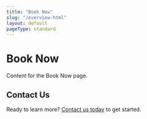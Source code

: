 ```yaml
---
title: "Book Now"
slug: "/overview-html"
layout: default
pageType: standard
---
```

<!-- editable-start -->
<!-- section: hero -->
<!-- component: Hero props={title: "Book Now", backgroundImage: "/images/overview-html-hero.jpg", showCta: true, align: "center"} -->
# Book Now

<!-- section: content -->
<!-- component: TextBlock props={columns: 1} -->
Content for the Book Now page.

<!-- section: contact-cta -->
<!-- component: ContactCta props={buttonText: "Contact Us Today", buttonUrl: "/contact", backgroundColor: "primary"} -->
## Contact Us

Ready to learn more? [Contact us today](/contact) to get started.
<!-- editable-end -->
